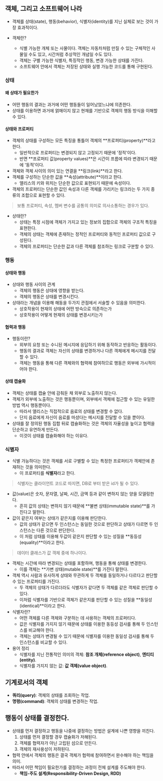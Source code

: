 ## 객체, 그리고 소프트웨어 나라

- 객체를 상태(state), 행동(behavior), 식별자(identity)를 지닌 실체로 보는 것이 가장 효과적이다.

- 객체란?
  - 식별 가능한 개체 또는 사물이다. 객체는 자동차처럼 만질 수 있는 구체적인 사물일 수도 있고, 시간처럼 추상적인 개념일 수도 있다.
  - 객체는 구별 가능한 식별자, 특징적인 행동, 변경 가능한 상태를 가진다.
  - 소프트웨어 안에서 객체는 저장된 상태와 실행 가능한 코드를 통해 구현된다.

### 상태

#### 왜 상태가 필요한가

- 어떤 행동의 결과는 과거에 어떤 행동들이 일어났었느냐에 의존한다.
- 상태를 이용하면 과거에 얽매이지 않고 현재를 기반으로 객체의 행동 방식을 이해할 수 있다.

#### 상태와 프로퍼티

- 객체의 상태를 구성하는 모든 특징을 통틀어 객체의 **프로퍼티(property)**라고 한다.
  - 일반적으로 프로퍼티는 변경되지 않고 고정되기 때문에 '정적'이다.
  - 반면 **프로퍼티 값(property values)**은 시간이 프름에 따라 변경되기 때문에 '동적'이다.
- 객체와 객체 사이의 의미 있는 연결을 **링크(link)**라고 한다.
- 객체를 구성하는 단순한 값을 **속성(attribute)**이라고 한다.
  - 앨리스의 키와 위치는 단순한 값으로 표현되기 때문에 속성이다.
- 객체의 프로퍼티는 단순한 값인 속성과 다른 객체를 가리키는 링크라는 두 가지 종류의 조합으로 표현할 수 있다.

> 보통 프로퍼티, 속성, 멤버 변수를 공통의 의미로 의사소통하는 경우가 있다.

- 상태란?
  - 상태는 특정 시점에 객체가 가지고 있는 정보의 집합으로 객체의 구조적 특징을 표현한다.
  - 객체의 상태는 객체에 존재하는 정적인 프로퍼티와 동적인 프로퍼티 값으로 구성된다.
  - 객체의 프로퍼티는 단순한 값과 다른 객체를 참조하는 링크로 구분할 수 있다.

### 행동

#### 상태와 행동

- 상태와 행동 사이의 관계
  - 객체의 행동은 상태에 영향을 받는다.
  - 객체의 행동은 상태를 변경시킨다.
- 상태라는 개념을 이용해 해동을 두가지 관점에서 서술할 수 있음을 의미한다.
  - 상호작용이 현재의 상태에 어떤 방슥으로 의존하는가
  - 상호작용이 어떻게 현재의 상태를 변경시키는가

#### 협력과 행동

- 행동이란?
  - 외부의 요청 또는 수니된 메시지에 응답하기 위해 동작하고 반응하는 활동이다.
  - 행동의 결과로 객체는 자신의 상태를 변경하거나 다른 객체에게 메시지를 전달할 수 있다.
  - 객체는 행동을 통해 다른 객체와의 협력헤 참여하므로 행동은 외부에 가시적이어야 한다.

#### 상태 캡슐화

- 객체는 상태를 캡슐 안에 감춰둔 채 외부로 노출하지 않는다.
- 객체가 외부에 노출하는 것은 행동뿐이며, 외부에서 객체에 접근할 수 있는 유일한 방법 역시 행동뿐이다.
  - 따라서 앨리스는 직접적으로 음료의 상태를 변경할 수 없다.
  - 단지 음료에게 자신이 음료를 마셨다는 메시지를 전달할 수 있을 뿐이다.
- 상태를 잘 정의된 행동 집합 뒤로 캡슐화하는 것은 객체의 자율성을 높이고 협력을 단순하고 유연하게 만든다.
  - 이것이 상태를 캡슐화해야 하는 이유다.

### 식별자

- 식별 가능하다는 것은 객체를 서로 구별할 수 있는 특정한 프로퍼티가 객체안에 존재하는 것을 의미한다.
  - 이 프로퍼티를 **식별자**라고 한다.

> 식별자는 클라이언트 코드로 따지면, DB로 부터 받은 id가 될 수 있다.

- 값(value)은 숫자, 문자열, 날짜, 시간, 금액 등과 같이 변하지 않는 양을 모델링한다.
  - 흔히 값의 상태는 변하지 않기 때문에 **불변 상태(immutable state)**를 가진다고 말한다.
- 값이 같은지 여부는 상태가 같은지를 이용해 판단한다.
  - 값의 상태가 같으면 두 인스턴스는 동일한 것으로 판단하고 상태가 다르면 두 인스턴스는 다른 것으로 판단한다.
  - 이 처럼 상태를 이용해 두값이 같은지 판단할 수 있는 성질을 **동등성(equality)**이라고 한다.

> 데이터 클래스가 값 객체 중에 하나이다.

- 객체는 시간에 따라 변경되는 상태를 포함하며, 행동을 통해 상태를 변경한다.
  - 이를 객체는 **가변 상태(mutable state)**를 가진다 말한다.
- 객체 역시 사람과 유사하게 상태와 무관하게 두 객체를 동일하거나 다르다고 판단할 수 있는 프로퍼티를 가진다.
  - 두 객체의 상태가 다르더라도 식별자가 같다면 두 객체를 같은 객체로 판단할 수 있다.
  - 이처럼 식별자를 기반으로 객체가 같은지를 판단할 수 있는 성질을 **동일성(identical)**이라고 한다.
- 식별자란?
  - 어떤 객체를 다른 객체와 구분하는 데 사용하는 객체의 프로퍼티다.
  - 값은 식별자를 가지지 않기 때문에 상태를 이용한 동등성 검사를 통해 두 인스턴스를 비교해야 한다.
  - 객체는 상태가 변경될 수 있기 때문에 식별자를 이용한 동일성 검사를 통해 두 인스턴스를 비교할 수 있다.
- 용어 정리
  - 식별자를 지닌 전통적인 의미의 객체: **참조 개체(reference object)**, **엔티티(entity)**.
  - 식별자를 가지지 않는 값: **값 객체(value object)**.

## 기계로서의 객체

- **쿼리(query)**: 객체의 상태를 조회하는 작업.
- **명령(command)**: 객체의 상태를 변경하는 작업.

## 행동이 상태를 결정한다.

- 상태를 먼저 결정하고 행동을 나중에 결정하는 방법은 설계에 나쁜 영향을 끼친다.
  1. 상태를 먼저 결정할 경우 캡슐화가 저해된다.
  2. 객체를 협력자가 아닌 고립된 섬으로 만든다.
  3. 객체의 재사용성이 저하된다.
- 협력 안에서 객체의 행동은 결국 객체가 협력에 참여하면서 완수해야 하는 책임을 의미.
- 따라서 어떤 책임이 필요한가를 결정하는 과정이 전체 설계를 주도해야 한다.
  - **책임-주도 설계(Responsibility-Driven Design, RDD)**
